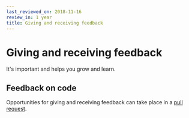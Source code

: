 ```yaml
---
last_reviewed_on: 2018-11-16
review_in: 1 year
title: Giving and receiving feedback
---
```

# Giving and receiving feedback

It's important and helps you grow and learn.

## Feedback on code

Opportunities for giving and receiving feedback can take place in a [pull request](https://gds-way.cloudapps.digital/manuals/code-review-guidelines.html).
